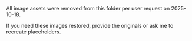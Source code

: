 All image assets were removed from this folder per user request on 2025-10-18.

If you need these images restored, provide the originals or ask me to recreate placeholders.